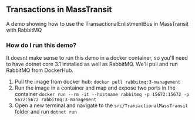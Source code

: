 ## Transactions in MassTransit
A demo showing how to use the TransactionalEnlistmentBus in MassTransit with RabbitMQ

### How do I run this demo?
It doesnt make sense to run this demo in a docker container, so you'll need to have 
dotnet core 3.1 installed as well as RabbitMQ. We'll pull and run RabbitMQ from DockerHub. 
1. Pull the image from docker hub: `docker pull rabbitmq:3-management`
2. Run the image in a container and map and expose two ports in the container `docker run --rm -it --hostname rabbitmq -p 15672:15672 -p 5672:5672 rabbitmq:3-management`
3. Open a new terminal and navigate to the `src/TransactionalMassTransit` folder and run `dotnet run`
